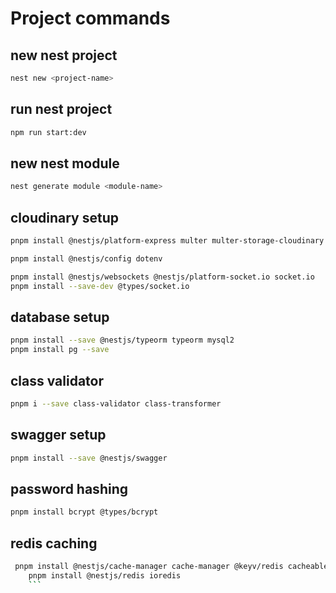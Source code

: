 
# Project commands

## new nest project

```bash
nest new <project-name>
```

## run nest project

```bash
npm run start:dev
```

## new nest module

```bash
nest generate module <module-name>
```

<!-- cloudinary -->
## cloudinary setup

```bash
pnpm install @nestjs/platform-express multer multer-storage-cloudinary cloudinary

pnpm install @nestjs/config dotenv
```

<!-- sockets -->
```bash
pnpm install @nestjs/websockets @nestjs/platform-socket.io socket.io
pnpm install --save-dev @types/socket.io
```

<!-- database -->
## database setup

```bash
pnpm install --save @nestjs/typeorm typeorm mysql2
pnpm install pg --save
```

## class validator

```bash
pnpm i --save class-validator class-transformer
```


<!-- swagger documentation -->
## swagger setup

```bash
pnpm install --save @nestjs/swagger
```


<!-- password hashing -->
## password hashing

```bash
pnpm install bcrypt @types/bcrypt
```

<!-- redis caching -->
## redis caching

```bash
 pnpm install @nestjs/cache-manager cache-manager @keyv/redis cacheable
    pnpm install @nestjs/redis ioredis
    ```